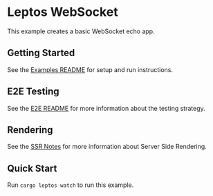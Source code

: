 # Leptos WebSocket

This example creates a basic WebSocket echo app.

## Getting Started

See the [Examples README](../README.md) for setup and run instructions.

## E2E Testing

See the [E2E README](./e2e/README.md) for more information about the testing strategy.

## Rendering

See the [SSR Notes](../SSR_NOTES.md) for more information about Server Side Rendering.

## Quick Start

Run `cargo leptos watch` to run this example.
